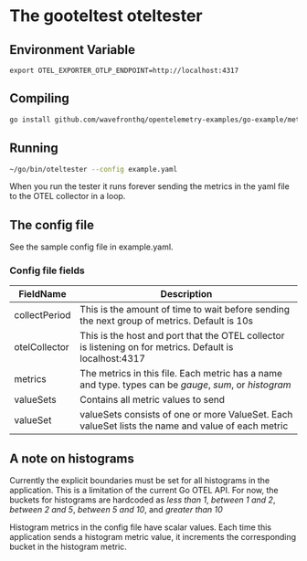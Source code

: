 # The gooteltest oteltester

## Environment Variable
```shell
export OTEL_EXPORTER_OTLP_ENDPOINT=http://localhost:4317
```
## Compiling
```sh
go install github.com/wavefronthq/opentelemetry-examples/go-example/metrics/gooteltest/cmd/oteltester@latest
```

## Running
```sh
~/go/bin/oteltester --config example.yaml
```
When you run the tester it runs forever sending the metrics in the yaml file to the OTEL collector in a loop.

## The config file
See the sample config file in example.yaml.  
### Config file fields

| FieldName | Description |
| --------- | ----------- |
| collectPeriod | This is the amount of time to wait before sending the next group of metrics. Default is 10s |
| otelCollector | This is the host and port that the OTEL collector is listening on for metrics. Default is localhost:4317 |
| metrics | The metrics in this file. Each metric has a name and type. types can be _gauge_, _sum_, or _histogram_ |
| valueSets | Contains all metric values to send |
| valueSet | valueSets consists of one or more ValueSet. Each valueSet lists the name and value of each metric |

## A note on histograms
Currently the explicit boundaries must be set for all histograms in the application. This is a limitation of the current Go OTEL API. For now, the buckets for histograms are hardcoded as _less than 1_, _between 1 and 2_, _between 2 and 5_, _between 5 and 10_, and _greater than 10_

Histogram metrics in the config file have scalar values. Each time this application sends a histogram metric value, it increments the corresponding bucket in the histogram metric.

